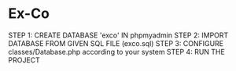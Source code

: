 # Ex-Co
STEP 1: CREATE DATABASE 'exco' IN phpmyadmin
STEP 2: IMPORT DATABASE FROM GIVEN SQL FILE (exco.sql)
STEP 3: CONFIGURE classes/Database.php according to your system
STEP 4: RUN THE PROJECT
